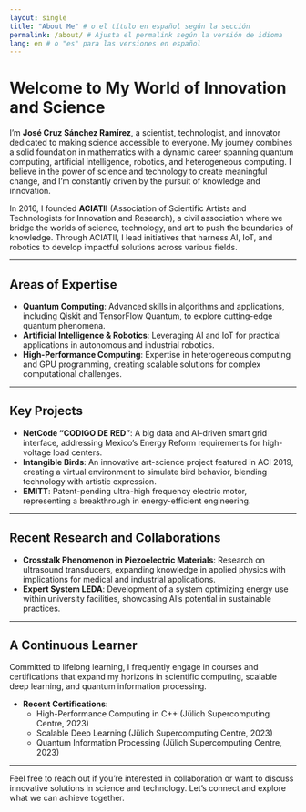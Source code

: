 ```yaml
---
layout: single
title: "About Me" # o el título en español según la sección
permalink: /about/ # Ajusta el permalink según la versión de idioma
lang: en # o "es" para las versiones en español
---
```


# Welcome to My World of Innovation and Science

I’m **José Cruz Sánchez Ramírez**, a scientist, technologist, and innovator dedicated to making science accessible to everyone. My journey combines a solid foundation in mathematics with a dynamic career spanning quantum computing, artificial intelligence, robotics, and heterogeneous computing. I believe in the power of science and technology to create meaningful change, and I’m constantly driven by the pursuit of knowledge and innovation.

In 2016, I founded **ACIATII** (Association of Scientific Artists and Technologists for Innovation and Research), a civil association where we bridge the worlds of science, technology, and art to push the boundaries of knowledge. Through ACIATII, I lead initiatives that harness AI, IoT, and robotics to develop impactful solutions across various fields.

---

## **Areas of Expertise**

- **Quantum Computing**: Advanced skills in algorithms and applications, including Qiskit and TensorFlow Quantum, to explore cutting-edge quantum phenomena.
- **Artificial Intelligence & Robotics**: Leveraging AI and IoT for practical applications in autonomous and industrial robotics.
- **High-Performance Computing**: Expertise in heterogeneous computing and GPU programming, creating scalable solutions for complex computational challenges.

---

## **Key Projects**

- **NetCode “CODIGO DE RED”**: A big data and AI-driven smart grid interface, addressing Mexico’s Energy Reform requirements for high-voltage load centers.
- **Intangible Birds**: An innovative art-science project featured in ACI 2019, creating a virtual environment to simulate bird behavior, blending technology with artistic expression.
- **EMITT**: Patent-pending ultra-high frequency electric motor, representing a breakthrough in energy-efficient engineering.

---

## **Recent Research and Collaborations**

- **Crosstalk Phenomenon in Piezoelectric Materials**: Research on ultrasound transducers, expanding knowledge in applied physics with implications for medical and industrial applications.
- **Expert System LEDA**: Development of a system optimizing energy use within university facilities, showcasing AI’s potential in sustainable practices.

---

## **A Continuous Learner**

Committed to lifelong learning, I frequently engage in courses and certifications that expand my horizons in scientific computing, scalable deep learning, and quantum information processing.

- **Recent Certifications**:
  - High-Performance Computing in C++ (Jülich Supercomputing Centre, 2023)
  - Scalable Deep Learning (Jülich Supercomputing Centre, 2023)
  - Quantum Information Processing (Jülich Supercomputing Centre, 2023)

---

Feel free to reach out if you’re interested in collaboration or want to discuss innovative solutions in science and technology. Let’s connect and explore what we can achieve together.
